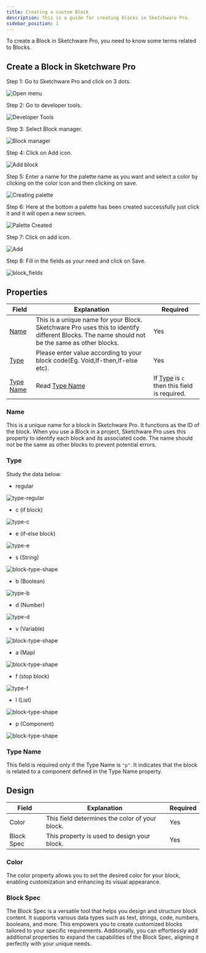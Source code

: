 ```yaml
---
title: Creating a custom Block
description: This is a guide for creating blocks in Sketchware Pro.
sidebar_position: 1
---
```

To create a Block in Sketchware Pro, you need to know some terms related to Blocks.

## Create a Block in Sketchware Pro
Step 1: Go to Sketchware Pro and click on 3 dots.

![Open menu](assets/creating-block/open_menu.png)


Step 2: Go to developer tools.

![Developer Tools](assets/creating-block/developer-tools.png)


Step 3: Select Block manager.

![Block manager](assets/creating-block/block-manager.png)


Step 4: Click on Add icon.

![Add block](assets/creating-block/add-block.png)


Step 5: Enter a name for the palette name as you want and select a color by clicking on the color icon and then clicking on save.

![Creating palette](assets/creating-block/creating-block.png)


Step 6: Here at the bottom a palette has been created successfully just click it and it will open a new screen.

![Palette Created](assets/creating-block/pallette-created.png)


Step 7: Click on add icon.

![Add](assets/creating-block/create-block-icon.png)


Step 8: Fill in the fields as your need and click on Save.

![block_fields](assets/creating-block/fields.png)


## Properties
| Field | Explanation | Required |
| --- | --- | --- |
| [Name](#name) | This is a unique name for your Block. Sketchware Pro uses this to identify different Blocks. The name should not be the same as other blocks. | Yes |
| [Type](#type) | Please enter value according to your block code(Eg. Void,If-then,If-else etc). | Yes |
| [Type Name](#type-name) | Read [Type Name](#type-name) | If [Type](#type) is `c` then this field is required. |

### Name
This is a unique name for a block in Sketchware Pro. It functions as the ID of the block. When you use a Block in a project, Sketchware Pro uses this property to identify each block and its associated code. The name should not be the same as other blocks to prevent potential errors.
### Type
Study the data below:
- regular

![type-regular](assets/creating-block/block-shapes/type-regular.png)
- c (if block)

![type-c](assets/creating-block/block-shapes/type-c.png)
- e (if-else block)

![type-e](assets/creating-block/block-shapes/type-e.png)
- s (String)

![block-type-shape](assets/creating-block/block-shapes/type-string.png)
- b (Boolean)

![type-b](assets/creating-block/block-shapes/type-b.png)
- d (Number)

![type-d](assets/creating-block/block-shapes/type-d.png)
- v (Variable)

![block-type-shape](assets/creating-block/block-shapes/type-string.png)
- a (Map)

![block-type-shape](assets/creating-block/block-shapes/type-string.png)
- f (stop block)

![type-f](assets/creating-block/block-shapes/type-f.png)
- l (List)

![block-type-shape](assets/creating-block/block-shapes/type-string.png)
- p (Component)

![block-type-shape](assets/creating-block/block-shapes/type-string.png)

### Type Name
This field is required only if the Type Name is `"p"`. It indicates that the block is related to a component defined in the Type Name property.

## Design
| Field | Explanation | Required |
| --- | --- | --- |
| Color | This field determines the color of your block. | Yes |
| Block Spec | This property is used to design your block. | Yes |

### Color
The color property allows you to set the desired color for your block, enabling customization and enhancing its visual appearance.

### Block Spec
The Block Spec is a versatile tool that helps you design and structure block content. It supports various data types such as text, strings, code, numbers, booleans, and more. This empowers you to create customized blocks tailored to your specific requirements. Additionally, you can effortlessly add additional properties to expand the capabilities of the Block Spec, aligning it perfectly with your unique needs.

